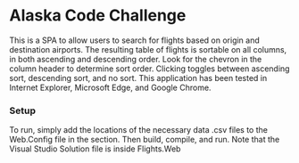 # Alaska Code Challenge

This is a SPA to allow users to search for flights based on origin and destination airports.  The resulting table of flights is sortable on all columns, in both ascending and descending order.  Look for the chevron in the column header to determine sort order.  Clicking toggles between ascending sort, descending sort, and no sort.  This application has been tested in Internet Explorer, Microsoft Edge, and Google Chrome.

### Setup

To run, simply add the locations of the necessary data .csv files to the Web.Config file in the <appSettings> section.  Then build, compile, and run.  Note that the Visual Studio Solution file is inside Flights.Web